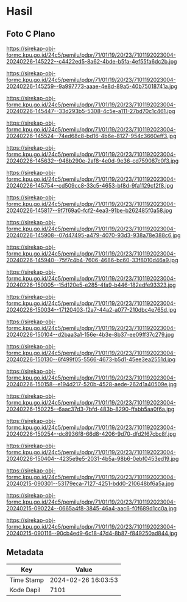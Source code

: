 # Hasil

## Foto C Plano

https://sirekap-obj-formc.kpu.go.id/24c5/pemilu/pdpr/71/01/19/20/23/7101192023004-20240226-145222--c4422ed5-8a62-4bde-b5fa-4ef55fa6dc2b.jpg

https://sirekap-obj-formc.kpu.go.id/24c5/pemilu/pdpr/71/01/19/20/23/7101192023004-20240226-145259--9a997773-aaae-4e8d-89a5-40b75018741a.jpg

https://sirekap-obj-formc.kpu.go.id/24c5/pemilu/pdpr/71/01/19/20/23/7101192023004-20240226-145447--33d293b5-5308-4c5e-a111-27bd70c1c461.jpg

https://sirekap-obj-formc.kpu.go.id/24c5/pemilu/pdpr/71/01/19/20/23/7101192023004-20240226-145524--74ed68c8-bd16-4b6e-8127-954c3660eff3.jpg

https://sirekap-obj-formc.kpu.go.id/24c5/pemilu/pdpr/71/01/19/20/23/7101192023004-20240226-145632--948b290e-2af8-4e0d-9e36-cd759087c0f3.jpg

https://sirekap-obj-formc.kpu.go.id/24c5/pemilu/pdpr/71/01/19/20/23/7101192023004-20240226-145754--cd509cc8-33c5-4653-bf8d-9fa1129cf2f8.jpg

https://sirekap-obj-formc.kpu.go.id/24c5/pemilu/pdpr/71/01/19/20/23/7101192023004-20240226-145817--9f7f69a0-fcf2-4ea3-91be-b262485f0a58.jpg

https://sirekap-obj-formc.kpu.go.id/24c5/pemilu/pdpr/71/01/19/20/23/7101192023004-20240226-145908--07d47495-a479-4070-93d3-938a78e388c6.jpg

https://sirekap-obj-formc.kpu.go.id/24c5/pemilu/pdpr/71/01/19/20/23/7101192023004-20240226-145940--75f7c4b4-7606-4686-bc60-33f8010d46a9.jpg

https://sirekap-obj-formc.kpu.go.id/24c5/pemilu/pdpr/71/01/19/20/23/7101192023004-20240226-150005--15d120e5-e285-4fa9-b446-182edfe93323.jpg

https://sirekap-obj-formc.kpu.go.id/24c5/pemilu/pdpr/71/01/19/20/23/7101192023004-20240226-150034--17120403-f2a7-44a2-a077-210dbc4e765d.jpg

https://sirekap-obj-formc.kpu.go.id/24c5/pemilu/pdpr/71/01/19/20/23/7101192023004-20240226-150104--d2baa3a1-156e-4b3e-8b37-ee09ff37c279.jpg

https://sirekap-obj-formc.kpu.go.id/24c5/pemilu/pdpr/71/01/19/20/23/7101192023004-20240226-150130--6f499f05-5566-4673-b5d1-45ee3ea2551d.jpg

https://sirekap-obj-formc.kpu.go.id/24c5/pemilu/pdpr/71/01/19/20/23/7101192023004-20240226-150158--e194d217-520b-4528-aede-262d1a40509e.jpg

https://sirekap-obj-formc.kpu.go.id/24c5/pemilu/pdpr/71/01/19/20/23/7101192023004-20240226-150225--6aac37d3-7bfd-483b-8290-ffabb5aa0f6a.jpg

https://sirekap-obj-formc.kpu.go.id/24c5/pemilu/pdpr/71/01/19/20/23/7101192023004-20240226-150254--dc8936f8-66d8-4206-9d70-dfd2f67cbc8f.jpg

https://sirekap-obj-formc.kpu.go.id/24c5/pemilu/pdpr/71/01/19/20/23/7101192023004-20240226-150404--4235e9e5-2031-4b5a-98b6-0ebf0453ed19.jpg

https://sirekap-obj-formc.kpu.go.id/24c5/pemilu/pdpr/71/01/19/20/23/7101192023004-20240215-090301--53179eca-7127-4251-bdd0-210648bf6a5a.jpg

https://sirekap-obj-formc.kpu.go.id/24c5/pemilu/pdpr/71/01/19/20/23/7101192023004-20240215-090224--0665a4f8-3845-46a4-aac6-f0f689d1cc0a.jpg

https://sirekap-obj-formc.kpu.go.id/24c5/pemilu/pdpr/71/01/19/20/23/7101192023004-20240215-090116--90cb4ed9-6c18-47d4-8b87-f849250ad844.jpg


## Metadata

| Key        | Value               |
| ---------- | ------------------- |
| Time Stamp | 2024-02-26 16:03:53 |
| Kode Dapil | 7101                |



